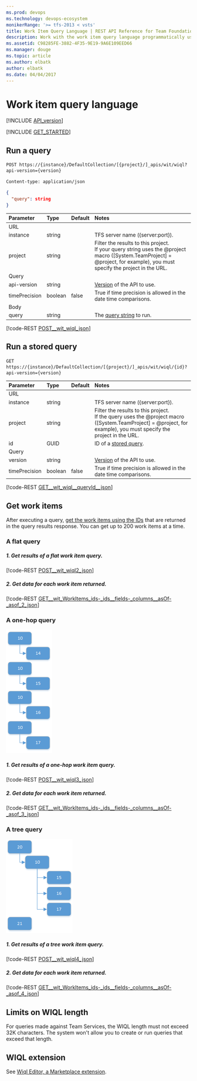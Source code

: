 ```yaml
---
ms.prod: devops
ms.technology: devops-ecosystem
monikerRange: '>= tfs-2013 < vsts'
title: Work Item Query Language | REST API Reference for Team Foundation Server
description: Work with the work item query language programmatically using the REST APIs for Team Foundation Server. 
ms.assetid: C98285FE-3882-4F35-9E19-9A6E109EED66
ms.manager: douge
ms.topic: article
ms.author: elbatk
author: elbatk
ms.date: 04/04/2017
---
```


# Work item query language
[!INCLUDE [API_version](../_data/version.md)]

[!INCLUDE [GET_STARTED](../_data/get-started.md)]



## Run a query 

```no-highlight
POST https://{instance}/DefaultCollection/[{project}/]_apis/wit/wiql?api-version={version}
```
```http
Content-type: application/json
```
```json
{
  "query": string
}
```

| Parameter     | Type    | Default | Notes	
|:--------------|:--------|:--------|:------------------------------
| URL
| instance      | string  |         | TFS server name ({server:port}).
| project       | string  |         | Filter the results to this project.<br/>If your query string uses the @project macro ([System.TeamProject] = @project, for example), you must specify the project in the URL.
| Query
| api-version   | string  |         | [Version](../../concepts/rest-api-versioning.md) of the API to use.
| timePrecision | boolean | false   | True if time precision is allowed in the date time comparisons.
| Body
| query         | string  |         | The [query string](http://msdn.microsoft.com/library/bb130306.aspx) to run.

[!code-REST [POST__wit_wiql_json](./_data/wiql/POST__wit_wiql.json)]

## Run a stored query

```no-highlight
GET https://{instance}/DefaultCollection/[{project}/]_apis/wit/wiql/{id}?api-version={version}
```

| Parameter     | Type    | Default | Notes	
|:--------------|:--------|:--------|:------------------------------
| URL
| instance      | string  |         | TFS server name ({server:port}).
| project       | string  |         | Filter the results to this project.<br/>If the query uses the @project macro ([System.TeamProject] = @project, for example), you must specify the project in the URL.
| id            | GUID    |         | ID of a [stored query](./queries.md).
| Query
| version       | string  |         | [Version](../../concepts/rest-api-versioning.md) of the API to use.
| timePrecision | boolean | false   | True if time precision is allowed in the date time comparisons.

[!code-REST [GET__wit_wiql__queryId__json](./_data/wiql/GET__wit_wiql__queryId_.json)]

## Get work items

After executing a query, [get the work items using the IDs](./work-items.md#byids) that are returned in the query results response. You can get up to 200 work items at a time.

### A flat query

##### 1. Get results of a flat work item query.  

[!code-REST [POST__wit_wiql2_json](./_data/wiql/POST__wit_wiql2.json)]

##### 2. Get data for each work item returned.

[!code-REST [GET__wit_WorkItems_ids-_ids__fields-_columns__asOf-_asof_2_json](./_data/workitems/GET__wit_WorkItems_ids-_ids__fields-_columns__asOf-_asof_2.json)]

### A one-hop query
![Results of the one-hop query](./_img/wit-onehop.png)

##### 1. Get results of a one-hop work item query.

[!code-REST [POST__wit_wiql3_json](./_data/wiql/POST__wit_wiql3.json)]

##### 2. Get data for each work item returned.

[!code-REST [GET__wit_WorkItems_ids-_ids__fields-_columns__asOf-_asof_3_json](./_data/workitems/GET__wit_WorkItems_ids-_ids__fields-_columns__asOf-_asof_3.json)]

### A tree query
![Results of the tree query](./_img/wit-tree.png)

##### 1. Get results of a tree work item query.

[!code-REST [POST__wit_wiql4_json](./_data/wiql/POST__wit_wiql4.json)]

##### 2. Get data for each work item returned.

[!code-REST [GET__wit_WorkItems_ids-_ids__fields-_columns__asOf-_asof_4_json](./_data/workitems/GET__wit_WorkItems_ids-_ids__fields-_columns__asOf-_asof_4.json)]


## Limits on WIQL length  

For queries made against Team Services, the WIQL length must not exceed 32K characters. The system won't allow you to create or run queries that exceed that length. 

## WIQL extension

See [Wiql Editor, a Marketplace extension](https://marketplace.visualstudio.com/items?itemName=ottostreifel.wiql-editor).